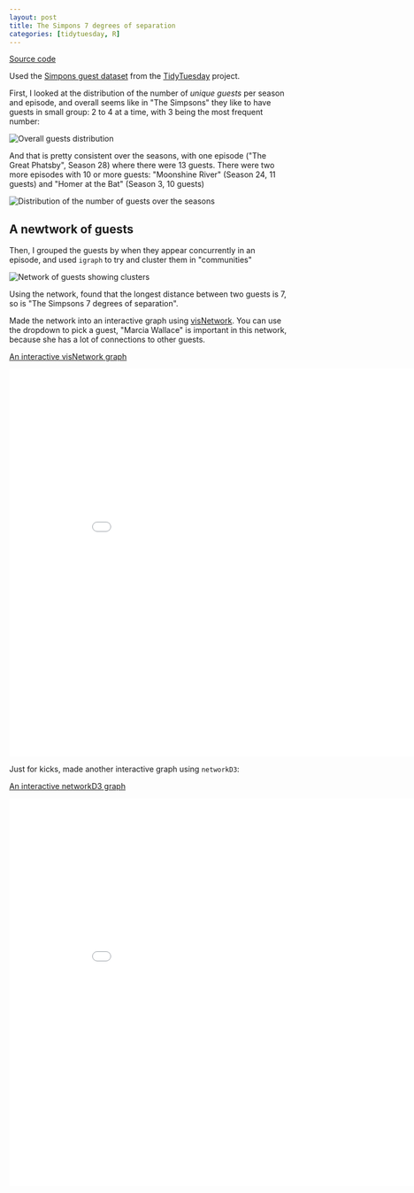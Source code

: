 ```yaml
---
layout: post
title: The Simpons 7 degrees of separation
categories: [tidytuesday, R]
---
```


[Source code](https://github.com/jmcastagnetto/tidytuesday-kludges/tree/master/2019-08-27_simpsons-guests)

Used the [Simpons guest dataset](https://github.com/rfordatascience/tidytuesday/tree/master/data/2019/2019-08-27) from the [TidyTuesday](https://github.com/rfordatascience/tidytuesday/) project.

First, I looked at the distribution of the number of *unique guests* per season and episode, and overall seems like in "The Simpsons" they like to have guests in small group: 2 to 4 at a time, with 3 being the most frequent number:

![Overall guests distribution](/tidytuesday-kludges/assets/2019-08-27-simpsons-guests/guests-in-groups.png)

And that is pretty consistent over the seasons, with one episode ("The Great Phatsby", Season 28) where there were 13 guests. There were two more episodes with 10 or more guests: "Moonshine River" (Season 24, 11 guests) and "Homer at the Bat" (Season 3, 10 guests)

![Distribution of the number of guests over the seasons](/tidytuesday-kludges/assets/2019-08-27-simpsons-guests/tufte-boxplot.png)

## A newtwork of guests

Then, I grouped the guests by when they appear concurrently in an episode, and used `igraph` to try and cluster them in "communities"

![Network of guests showing clusters](/tidytuesday-kludges/assets/2019-08-27-simpsons-guests/guests-network.png)

Using the network, found that the longest distance between two guests is 7, so is "The Simpsons 7 degrees of separation".

Made the network into an interactive graph using [visNetwork](https://datastorm-open.github.io/visNetwork/). You can use the dropdown to pick a guest, "Marcia Wallace" is important in this network, because she has a lot of connections to other guests.

[An interactive visNetwork graph](/tidytuesday-kludges/assets/2019-08-27-simpsons-guests/visnetwork-interactive.html)

<iframe src="/tidytuesday-kludges/assets/2019-08-27-simpsons-guests/visnetwork-interactive.html" frameborder="0" width="900" height="700" allowfullscreen="allowfullscreen">A network of guests from "The Simpsons"</iframe>


Just for kicks, made another interactive graph using `networkD3`:

[An interactive networkD3 graph](/tidytuesday-kludges/assets/2019-08-27-simpsons-guests/networkd3-viz.html)

<iframe src="/tidytuesday-kludges/assets/2019-08-27-simpsons-guests/networkd3-viz.html" frameborder="0" width="900" height="700" allowfullscreen="allowfullscreen">A network of guests from "The Simpsons"</iframe>





